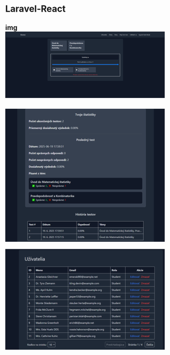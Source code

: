 # Laravel-React
img
![image](public/home.png)
---
![image](public/result.png)
---
![image](public/users.png)


